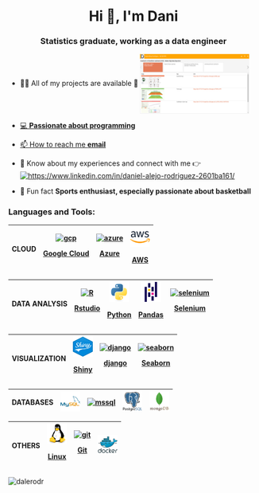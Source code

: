 <h1 align="center">Hi 👋, I'm Dani</h1>
<h3 align="center">Statistics graduate, working as a data engineer</h3>

- 👨‍💻 All of my projects are available 🚀 <a href="https://dalerodr.github.io" target="blank"><img align="center" src="https://github.com/dalerodr/dalerodr.github.io/blob/main/images/Screenshot.PNG" alt="https://dalerodr.github.io" height="120" width="220"/>

- 💻 **Passionate about programming**

- 📫 How to reach me **<a href="mailto:dalejo18@outlook.com">email</a>**


- 📄 Know about my experiences and connect with me 👉 <a href="https://www.linkedin.com/in/daniel-alejo-rodriguez-2601ba161/" target="blank"><img align="center" src="https://raw.githubusercontent.com/rahuldkjain/github-profile-readme-generator/master/src/images/icons/Social/linked-in-alt.svg" alt="https://www.linkedin.com/in/daniel-alejo-rodriguez-2601ba161/" height="20" width="20"/> </a>

- 🏀 Fun fact **Sports enthusiast, especially passionate about basketball**

<h3 align="left">Languages and Tools:</h3>

| CLOUD | <a href="https://cloud.google.com" target="_blank" rel="noreferrer"> <img src="https://www.vectorlogo.zone/logos/google_cloud/google_cloud-icon.svg" alt="gcp" width="40" height="40"/> <p>Google Cloud</p> | <a href="https://azure.microsoft.com/en-in/" target="_blank" rel="noreferrer"> <img src="https://www.vectorlogo.zone/logos/microsoft_azure/microsoft_azure-icon.svg" alt="azure" width="40" height="40"/> <p>Azure</p> | <a href="https://aws.amazon.com" target="_blank" rel="noreferrer"> <img src="https://raw.githubusercontent.com/devicons/devicon/master/icons/amazonwebservices/amazonwebservices-original-wordmark.svg" alt="aws" width="40" height="40"/> <p>AWS</p> |
|--------|--------|--------|--------|

</p>

| DATA ANALYSIS | <a href="https://www.rstudio.com/tags/website/" target="_blank" rel="noreferrer"> <img src="https://upload.wikimedia.org/wikipedia/commons/thumb/d/d0/RStudio_logo_flat.svg/512px-RStudio_logo_flat.svg.png" alt="R" width="80" height="40"/> <p>Rstudio</p> | <a href="https://www.python.org" target="_blank" rel="noreferrer"> <img src="https://raw.githubusercontent.com/devicons/devicon/master/icons/python/python-original.svg" alt="python" width="40" height="40"/> <p>Python</p> | <a href="https://pandas.pydata.org/" target="_blank" rel="noreferrer"> <img src="https://raw.githubusercontent.com/devicons/devicon/2ae2a900d2f041da66e950e4d48052658d850630/icons/pandas/pandas-original.svg" alt="pandas" width="40" height="40"/> <p>Pandas</p> | <a href="https://www.selenium.dev" target="_blank" rel="noreferrer"> <img src="https://raw.githubusercontent.com/detain/svg-logos/780f25886640cef088af994181646db2f6b1a3f8/svg/selenium-logo.svg" alt="selenium" width="40" height="40"/> <p>Selenium</p> |
|--------|--------|--------|--------|--------|

</p>

| VISUALIZATION | <a href="https://shiny.posit.co/" target="_blank" rel="noreferrer"> <img src="https://raw.githubusercontent.com/rstudio/hex-stickers/master/thumbs/shiny.png" alt="RShiny" width="40" height="40"/> <p>Shiny</p> | <a href="https://www.djangoproject.com/" target="_blank" rel="noreferrer"> <img src="https://cdn.worldvectorlogo.com/logos/django.svg" alt="django" width="40" height="40"/> <p>django</p> | <a href="https://seaborn.pydata.org/" target="_blank" rel="noreferrer"> <img src="https://seaborn.pydata.org/_images/logo-mark-lightbg.svg" alt="seaborn" width="40" height="40"/> <p>Seaborn</p> |
|--------|--------|--------|--------|

</p>

| DATABASES | <a href="https://www.mysql.com/" target="_blank" rel="noreferrer"> <img src="https://raw.githubusercontent.com/devicons/devicon/master/icons/mysql/mysql-original-wordmark.svg" alt="mysql" width="40" height="40"/> | <a href="https://www.microsoft.com/en-us/sql-server" target="_blank" rel="noreferrer"> <img src="https://www.svgrepo.com/show/303229/microsoft-sql-server-logo.svg" alt="mssql" width="40" height="40"/> | <a href="https://www.postgresql.org" target="_blank" rel="noreferrer"> <img src="https://raw.githubusercontent.com/devicons/devicon/master/icons/postgresql/postgresql-original-wordmark.svg" alt="postgresql" width="40" height="40"/> | <a rel="noreferrer"> <a href="https://www.mongodb.com/" target="_blank" rel="noreferrer"> <img src="https://raw.githubusercontent.com/devicons/devicon/master/icons/mongodb/mongodb-original-wordmark.svg" alt="mongodb" width="40" height="40"/> |
|--------|--------|--------|--------|--------|

</p>

| OTHERS | <a href="https://www.linux.org/" target="_blank" rel="noreferrer"> <img src="https://raw.githubusercontent.com/devicons/devicon/master/icons/linux/linux-original.svg" alt="linux" width="40" height="40"/> <p>Linux</p> | <a href="https://git-scm.com/" target="_blank" rel="noreferrer"> <img src="https://www.vectorlogo.zone/logos/git-scm/git-scm-icon.svg" alt="git" width="40" height="40"/> <p>Git</p> | <a href="https://www.docker.com/" target="_blank" rel="noreferrer"> <img src="https://raw.githubusercontent.com/devicons/devicon/master/icons/docker/docker-original-wordmark.svg" alt="docker" width="40" height="40"/> | 
|--------|--------|--------|--------|

</p>

<p><img align="center" src="https://github-readme-stats.vercel.app/api/top-langs?username=dalerodr&show_icons=true&locale=en&layout=compact" alt="dalerodr" /></p>

